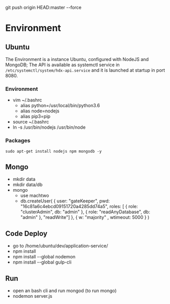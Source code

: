 git push origin HEAD:master --force

# Environment
## Ubuntu 
The Environment is a instance Ubuntu, configured with NodeJS and MongoDB; The API is available as systemctl service in ``/etc/systemctl/system/hdx-api.service`` and it is launched at startup in port 8080.

### Environment
* vim ~/.bashrc
  * alias python=/usr/local/bin/python3.6
  * alias node=nodejs
  * alias pip3=pip
* source ~/.bashrc
* ln -s /usr/bin/nodejs /usr/bin/node 

### Packages
``sudo apt-get install nodejs npm mongodb -y`` 

## Mongo
* mkdir data
* mkdir data/db
* mongo
  * use machtwo
  * db.createUser( { user: "gateKeeper",
                 pwd: "16c81a6c4ebcd09151720a4285dd74a5",
                 roles: [ { role: "clusterAdmin", db: "admin" },
                          { role: "readAnyDatabase", db: "admin" },
                          "readWrite"] },
               { w: "majority" , wtimeout: 5000 } )

## Code Deploy  
* go to /home/ubuntu/dev/application-service/ 
* npm install
* npm install --global nodemon
* npm install --global gulp-cli

## Run
* open an bash cli and run mongod (to run mongo)
* nodemon server.js